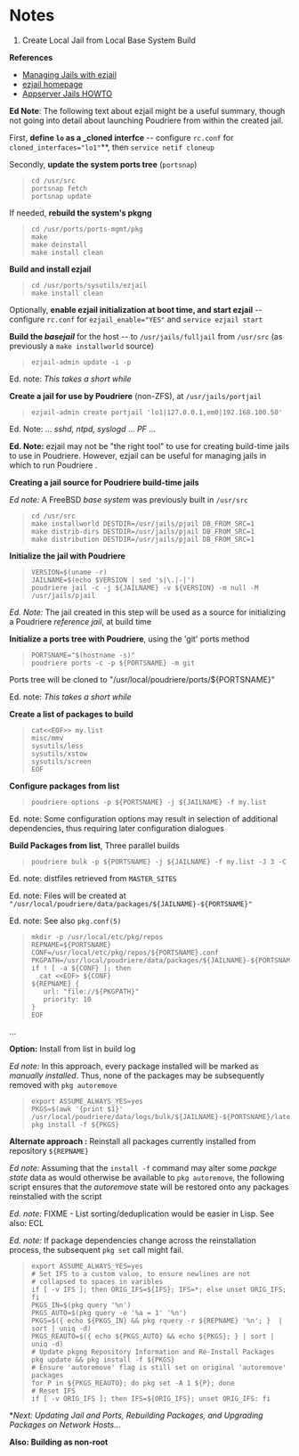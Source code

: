
# Notes

1. Create Local Jail from Local Base System Build

**References**
* [Managing Jails with ezjail](https://www.freebsd.org/doc/handbook/jails-ezjail.html)
* [ezjail homepage](https://erdgeist.org/arts/software/ezjail/)
* [Appserver Jails HOWTO](https://wiki.freebsd.org/AppserverJailsHOWTO)

**Ed Note**: The following text about ezjail might be a useful
summary, though not going into detail about launching Poudriere from
within the created jail.

First, **define `lo` as a _cloned interfce** -- configure `rc.conf`
for `cloned_interfaces="lo1"`**, then `service netif cloneup` 

Secondly, **update the system ports tree** (`portsnap`) 

>     cd /usr/src
>     portsnap fetch
>     portsnap update

If needed, **rebuild the system's pkgng**

>     cd /usr/ports/ports-mgmt/pkg
>     make
>     make deinstall
>     make install clean

**Build and install ezjail**

>     cd /usr/ports/sysutils/ezjail
>     make install clean

Optionally, **enable ezjail initialization at boot time, and start
ezjail** -- configure `rc.conf` for `ezjail_enable="YES"` and `service
ezjail start`

**Build the _basejail_** for the host -- to `/usr/jails/fulljail` from
`/usr/src` (as previously a `make installworld` source)

>     ezjail-admin update -i -p

Ed. note: _This takes a short while_

**Create a jail for use by Poudriere** (non-ZFS), at `/usr/jails/portjail`

>     ezjail-admin create portjail 'lo1|127.0.0.1,em0|192.168.100.50'

Ed. Note: ... _sshd, ntpd, syslogd_ ... _PF_ ...

**Ed. Note:** ezjail may not be "the right tool" to use for creating
build-time jails to use in Poudriere. However, ezjail can be useful
for managing jails in which to run Poudriere .

**Creating a jail source for Poudriere build-time jails**

_Ed note:_ A FreeBSD _base system_ was previously built in `/usr/src`

>     cd /usr/src
>     make installworld DESTDIR=/usr/jails/pjail DB_FROM_SRC=1
>     make distrib-dirs DESTDIR=/usr/jails/pjail DB_FROM_SRC=1
>     make distribution DESTDIR=/usr/jails/pjail DB_FROM_SRC=1


**Initialize the jail with Poudriere**

>     VERSION=$(uname -r)
>     JAILNAME=$(echo $VERSION | sed 's|\.|-|')
>     poudriere jail -c -j ${JAILNAME} -v ${VERSION} -m null -M /usr/jails/pjail

_Ed. Note:_ The jail created in this step will be used as a source for
initializing a Poudriere _reference jail_, at build time

**Initialize a ports tree with Poudriere**, using the 'git' ports method

>     PORTSNAME="$(hostname -s)"
>     poudriere ports -c -p ${PORTSNAME} -m git

Ports tree will be cloned to "/usr/local/poudriere/ports/${PORTSNAME}"

Ed. note: _This takes a short while_

**Create a list of packages to build**

>     cat<<EOF>> my.list
>     misc/mmv
>     sysutils/less
>     sysutils/xstow
>     sysutils/screen
>     EOF

**Configure packages from list**

>     poudriere options -p ${PORTSNAME} -j ${JAILNAME} -f my.list

Ed. note: Some configuration options may result in selection of
additional dependencies, thus requiring later configuration dialogues

**Build Packages from list**, Three parallel builds

>     poudriere bulk -p ${PORTSNAME} -j ${JAILNAME} -f my.list -J 3 -C

Ed. note: distfiles retrieved from `MASTER_SITES`

Ed. note: Files will be created at  `"/usr/local/poudriere/data/packages/${JAILNAME}-${PORTSNAME}"`

Ed. note: See also `pkg.conf(5)`

>     mkdir -p /usr/local/etc/pkg/repos
>     REPNAME=${PORTSNAME}
>     CONF=/usr/local/etc/pkg/repos/${PORTSNAME}.conf
>     PKGPATH=/usr/local/poudriere/data/packages/${JAILNAME}-${PORTSNAME}
>     if ! [ -a ${CONF} ]; then
>       cat <<EOF> ${CONF}
>     ${REPNAME} {
>        url: "file://${PKGPATH}"
>        priority: 10
>     }
>     EOF

...

**Option:** Install from list in build log

_Ed note:_ In this approach, every package installed will be marked as
_manually installed_. Thus, none of the packages may be subsequently
removed with `pkg autoremove`

>     export ASSUME_ALWAYS_YES=yes
>     PKGS=$(awk '{print $1}' /usr/local/poudriere/data/logs/bulk/${JAILNAME}-${PORTSNAME}/latest/.poudriere.ports.built)
>     pkg install -f ${PKGS}


**Alternate approach :** Reinstall all packages currently installed
from repository `${REPNAME}`

_Ed note:_ Assuming that the `install -f` command may alter some
_packge state_ data as would otherwise be available to `pkg
autoremove`, the following script ensures that the _autoremove_ state
will be restored onto any packages reinstalled with the script

_Ed. note:_ FIXME - List sorting/deduplication would be easier in
Lisp. See also: ECL

_Ed. note:_ If package dependencies change across the reinstallation
process, the subsequent `pkg set` call might fail.

>     export ASSUME_ALWAYS_YES=yes
>     # Set IFS to a custom value, to ensure newlines are not
>     # collapsed to spaces in varibles
>     if [ -v IFS ]; then ORIG_IFS=${IFS}; IFS=*; else unset ORIG_IFS; fi
>     PKGS_IN=$(pkg query '%n')
>     PKGS_AUTO=$(pkg query -e '%a = 1' '%n')
>     PKGS=$({ echo ${PKGS_IN} && pkg rquery -r ${REPNAME} '%n'; }  | sort | uniq -d)
>     PKGS_REAUTO=$({ echo ${PKGS_AUTO} && echo ${PKGS}; } | sort | uniq -d)
>     # Update pkgng Repository Information and Re-Install Packages
>     pkg update && pkg install -f ${PKGS}
>     # Ensure 'autoremove' flag is still set on original 'autoremove' packages
>     for P in ${PKGS_REAUTO}; do pkg set -A 1 ${P}; done
>     # Reset IFS
>     if [ -v ORIG_IFS ]; then IFS=${ORIG_IFS}; unset ORIG_IFS: fi

**Next: Updating Jail and Ports, Rebuilding Packages, and Upgrading Packages on Network Hosts...*

**Also: Building as non-root**
